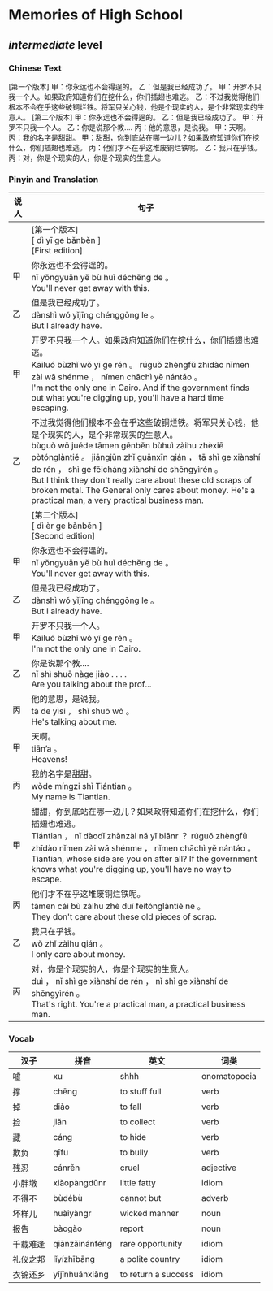 # Memories of High School
## *intermediate* level

### Chinese Text
[第一个版本]
甲：你永远也不会得逞的。
乙：但是我已经成功了。
甲：开罗不只我一个人。如果政府知道你们在挖什么，你们插翅也难逃。
乙：不过我觉得他们根本不会在乎这些破铜烂铁。将军只关心钱，他是个现实的人，是个非常现实的生意人。
[第二个版本]
甲：你永远也不会得逞的。
乙：但是我已经成功了。
甲：开罗不只我一个人。
乙：你是说那个教....
丙：他的意思，是说我。
甲：天啊。
丙：我的名字是甜甜。
甲：甜甜，你到底站在哪一边儿？如果政府知道你们在挖什么，你们插翅也难逃。
丙：他们才不在乎这堆废铜烂铁呢。
乙：我只在乎钱。
丙：对，你是个现实的人，你是个现实的生意人。

### Pinyin and Translation
|说人|句子|
|----|----|
||[第一个版本]<br />[ dì  yī ge bǎnběn ]<br />[First edition]|
|甲|你永远也不会得逞的。<br />nǐ yǒngyuǎn yě bù huì déchěng de 。<br />You'll never get away with this.|
|乙|但是我已经成功了。<br />dànshì wǒ yǐjīng chénggōng le 。<br />But I already have.|
|甲|开罗不只我一个人。如果政府知道你们在挖什么，你们插翅也难逃。<br />Kāiluó bùzhǐ wǒ yī ge rén 。 rúguǒ zhèngfǔ zhīdào nǐmen zài wā shénme ， nǐmen chāchì yě nántáo 。<br />I'm not the only one in Cairo. And if the government finds out what you're digging up, you'll have a hard time escaping.|
|乙|不过我觉得他们根本不会在乎这些破铜烂铁。将军只关心钱，他是个现实的人，是个非常现实的生意人。<br />bùguò wǒ juéde tāmen gēnběn bùhuì zàihu zhèxiē pòtónglàntiě 。 jiāngjūn zhǐ guānxīn qián ， tā shì ge xiànshí de rén ， shì ge fēicháng xiànshí de shēngyìrén 。<br />But I think they don't really care about these old scraps of broken metal. The General only cares about money. He's a practical man, a very practical business man.|
||[第二个版本]<br />[ dì  èr ge bǎnběn ]<br />[Second edition]|
|甲|你永远也不会得逞的。<br />nǐ yǒngyuǎn yě bù huì déchěng de 。<br />You'll never get away with this.|
|乙|但是我已经成功了。<br />dànshì wǒ yǐjīng chénggōng le 。<br />But I already have.|
|甲|开罗不只我一个人。<br />Kāiluó bùzhǐ wǒ yī ge rén 。<br />I'm not the only one in Cairo.|
|乙|你是说那个教....<br />nǐ shì shuō nàge jiào . . . .<br />Are you talking about the prof...|
|丙|他的意思，是说我。<br />tā de yìsi ， shì shuō wǒ 。<br />He's talking about me.|
|甲|天啊。<br />tiān’a 。<br />Heavens!|
|丙|我的名字是甜甜。<br />wǒde míngzi shì Tiántian 。<br />My name is Tiantian.|
|甲|甜甜，你到底站在哪一边儿？如果政府知道你们在挖什么，你们插翅也难逃。<br />Tiántian ， nǐ dàodǐ zhànzài nǎ yī biānr ？ rúguǒ zhèngfǔ zhīdào nǐmen zài wā shénme ， nǐmen chāchì yě nántáo 。<br />Tiantian, whose side are you on after all? If the government knows what you're digging up, you'll have no way to escape.|
|丙|他们才不在乎这堆废铜烂铁呢。<br />tāmen cái bù zàihu zhè duī fèitónglàntiě ne 。<br />They don't care about these old pieces of scrap.|
|乙|我只在乎钱。<br />wǒ zhǐ zàihu qián 。<br />I only care about money.|
|丙|对，你是个现实的人，你是个现实的生意人。<br />duì ， nǐ shì ge xiànshí de rén ， nǐ shì ge xiànshí de shēngyìrén 。<br />That's right. You're a practical man, a practical business man.|
### Vocab
|汉子|拼音|英文|词类|
|----|----|----|----|
|嘘|xu|shhh|onomatopoeia|
|撑|chēng|to stuff full|verb|
|掉|diào|to fall|verb|
|捡|jiǎn|to collect|verb|
|藏|cáng|to hide|verb|
|欺负|qīfu|to bully|verb|
|残忍|cánrěn|cruel|adjective|
|小胖墩|xiǎopàngdūnr|little fatty|idiom|
|不得不|bùdébù|cannot but|adverb|
|坏样儿|huàiyàngr|wicked manner|noun|
|报告|bàogào|report|noun|
|千载难逢|qiānzǎinánféng|rare opportunity|idiom|
|礼仪之邦|lǐyízhībāng|a polite country|idiom|
|衣锦还乡|yījǐnhuánxiāng|to return a success|idiom|